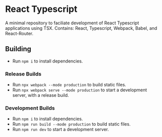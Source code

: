 # React Typescript
A minimal repository to faciliate development of React Typescript applications using TSX. Contains: React, Typescript, Webpack, Babel, and React-Router.

## Building
- Run `npm i` to install dependencies. 
### Release Builds
- Run `npx webpack --mode production` to build static files.
- Run `npx webpack serve --mode production` to start a development server, with a release build.

### Development Builds
- Run `npm i` to install dependencies. 
- Run `npm run build --mode production` to build static files.
- Run `npm run dev` to start a development server.